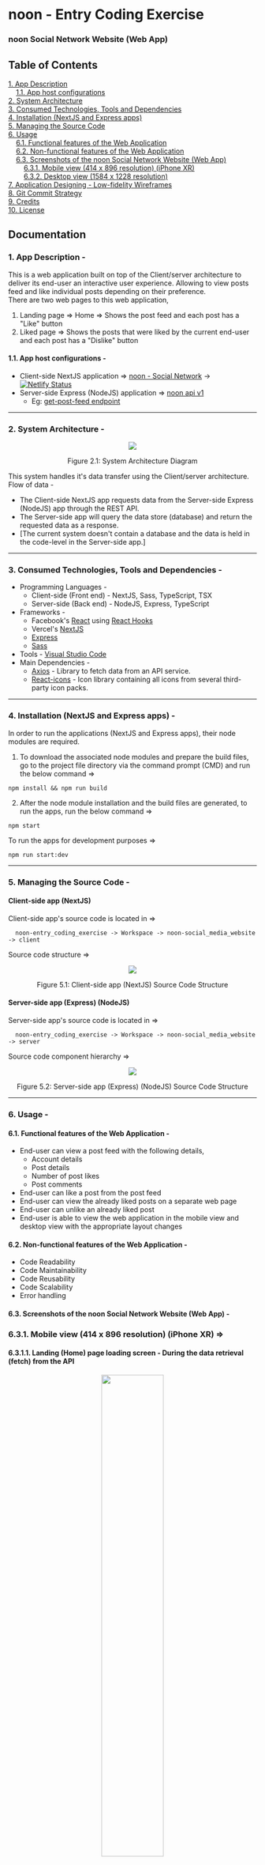 <h1>noon - Entry Coding Exercise</h1>

### noon Social Network Website (Web App)

## Table of Contents

[1. App Description](#1-app-description--)<br>
  &nbsp;&nbsp;&nbsp;&nbsp;[1.1. App host configurations](#11-app-host-configurations--)<br>
[2. System Architecture](#2-system-architecture--)<br>
[3. Consumed Technologies, Tools and Dependencies](#3-consumed-technologies-tools-and-dependencies--)<br>
[4. Installation (NextJS and Express apps)](#4-installation-nextjs-and-express-apps--)<br>
[5. Managing the Source Code](#5-managing-the-source-code--)<br>
[6. Usage](#6-usage--)<br>
  &nbsp;&nbsp;&nbsp;&nbsp;[6.1. Functional features of the Web Application](#61-functional-features-of-the-web-application--)<br>
  &nbsp;&nbsp;&nbsp;&nbsp;[6.2. Non-functional features of the Web Application](#62-non-functional-features-of-the-web-application--)<br>
  &nbsp;&nbsp;&nbsp;&nbsp;[6.3. Screenshots of the noon Social Network Website (Web App)](#63-screenshots-of-the-noon-social-network-website-web-app--)<br>
    &nbsp;&nbsp;&nbsp;&nbsp;&nbsp;&nbsp;&nbsp;&nbsp;[6.3.1. Mobile view (414 x 896 resolution) (iPhone XR)](#631-mobile-view-414-x-896-resolution-iphone-xr-)<br>
    &nbsp;&nbsp;&nbsp;&nbsp;&nbsp;&nbsp;&nbsp;&nbsp;[6.3.2. Desktop view (1584 x 1228 resolution)](#632-desktop-view-1584-x-1228-resolution-)<br>
[7. Application Designing - Low-fidelity Wireframes](#7-application-designing---low-fidelity-wireframes)<br>
[8. Git Commit Strategy](#8-git-commit-strategy--)<br>
[9. Credits](#9-credits--)<br>
[10. License](#10-license--)<br>

## Documentation

### 1. App Description -
This is a web application built on top of the Client/server architecture to deliver its end-user an interactive user experience. Allowing to view posts feed and like individual posts depending on their preference.<br/>
There are two web pages to this web application,
1. Landing page => Home => Shows the post feed and each post has a "Like" button
2. Liked page => Shows the posts that were liked by the current end-user and each post has a "Dislike" button

#### 1.1. App host configurations -
- Client-side NextJS application => <a href="https://noon-social-network.netlify.app">noon - Social Network</a> -> [![Netlify Status](https://api.netlify.com/api/v1/badges/500250a6-6b83-42e7-aed6-cd3a42f421b1/deploy-status)](https://app.netlify.com/sites/noon-social-network/deploys) <br>
- Server-side Express (NodeJS) application => <a href="https://noon-api-v1.onrender.com">noon api v1</a><br>
  - Eg: <a href="https://noon-api-v1.onrender.com/noon/api-v1/get-post-feed">get-post-feed endpoint</a> 

<hr>

### 2. System Architecture -
<p align="center">
  <kbd>
    <img src="./Documentation/System-Architecture-Diagram/system-architecture-diagram.png" />
  </kbd>
</p>
<p align="center">Figure 2.1: System Architecture Diagram</p>

This system handles it's data transfer using the Client/server architecture.
Flow of data -<br>
* The Client-side NextJS app requests data from the Server-side Express (NodeJS) app through the REST API.
* The Server-side app will query the data store (database) and return the requested data as a response.
* [The current system doesn't contain a database and the data is held in the code-level in the Server-side app.]

<hr>

### 3. Consumed Technologies, Tools and Dependencies -
* Programming Languages -
  * Client-side (Front end) - NextJS, Sass, TypeScript, TSX
  * Server-side (Back end) - NodeJS, Express, TypeScript
* Frameworks -
  * Facebook's [React](https://react.dev) using [React Hooks](https://react.dev/reference/react)
  * Vercel's [NextJS](https://nextjs.org)
  * [Express](https://expressjs.com)
  * [Sass](https://sass-lang.com/)
* Tools - [Visual Studio Code](https://code.visualstudio.com)
* Main Dependencies -
  * [Axios](https://github.com/axios/axios) - Library to fetch data from an API service.
  * [React-icons](https://react-icons.github.io/react-icons) - Icon library containing all icons from several third-party icon packs.

<hr>

### 4. Installation (NextJS and Express apps) -
In order to run the applications (NextJS and Express apps), their node modules are required.<br>
1. To download the associated node modules and prepare the build files, go to the project file directory via the command prompt (CMD) and run the below command =>
```
npm install && npm run build
```
2. After the node module installation and the build files are generated, to run the apps, run the below command =>
```
npm start
```
To run the apps for development purposes =>
```
npm run start:dev
```

<hr>

### 5. Managing the Source Code -
#### Client-side app (NextJS)
Client-side app's source code is located in =>
```
  noon-entry_coding_exercise -> Workspace -> noon-social_media_website -> client
```
Source code structure =>
<p align="center">
  <kbd>
      <img src="./Documentation/Source-code-Structure/source-code-structure-client-side-app.png" />
  </kbd>
</p>
<p align="center">Figure 5.1: Client-side app (NextJS) Source Code Structure</p>

#### Server-side app (Express) (NodeJS)

Server-side app's source code is located in =>
```
  noon-entry_coding_exercise -> Workspace -> noon-social_media_website -> server
```
Source code component hierarchy =>
<p align="center">
  <kbd>
      <img src="./Documentation/Source-code-Structure/source-code-structure-server-side-app.png" />
  </kbd>
</p>
<p align="center">Figure 5.2: Server-side app (Express) (NodeJS) Source Code Structure</p>

<hr>

### 6. Usage -
  #### 6.1. Functional features of the Web Application -
  * End-user can view a post feed with the following details,
    * Account details
    * Post details
    * Number of post likes
    * Post comments
  * End-user can like a post from the post feed
  * End-user can view the already liked posts on a separate web page
  * End-user can unlike an already liked post
  * End-user is able to view the web application in the mobile view and desktop view with the appropriate layout changes
  #### 6.2. Non-functional features of the Web Application -
  * Code Readability
  * Code Maintainability
  * Code Reusability
  * Code Scalability
  * Error handling
  #### 6.3. Screenshots of the noon Social Network Website (Web App) -
  ### 6.3.1. Mobile view (414 x 896 resolution) (iPhone XR) =>
  #### 6.3.1.1. Landing (Home) page loading screen - During the data retrieval (fetch) from the API
<p align="center">
  <kbd>
      <img src="./Documentation/Website-Screenshots/Mobile-View/screenshot-1.png" width="50%" />
  </kbd>
</p>
<p align="center">Figure 6.3.1.1.1: Mobile view - Landing (Home) page loading screen - During the data retrieval (fetch) from the API</p>

  #### 6.3.1.2. Landing (Home) page
<p align="center">
  <kbd>
      <img src="./Documentation/Website-Screenshots/Mobile-View/screenshot-2.png" width="50%" />
  </kbd>
</p>
<p align="center">Figure 6.3.1.2.1: Mobile view - Landing (Home) page</p>

  #### 6.3.1.3. Liked page - No liked posts
<p align="center">
  <kbd>
      <img src="./Documentation/Website-Screenshots/Mobile-View/screenshot-3.png" width="50%" />
  </kbd>
</p>
<p align="center">Figure 6.3.1.3.1: Mobile view - Landing (Home) page</p>

  #### 6.3.1.4. Landing (Home) page - With two liked posts
<p align="center">
  <kbd>
      <img src="./Documentation/Website-Screenshots/Mobile-View/screenshot-4.png" width="50%" />
  </kbd>
</p>
<p align="center">Figure 6.3.1.4.1: Mobile view - Landing (Home) page - With two liked postse</p>

  #### 6.3.1.5. Liked page - With two liked posts
<p align="center">
  <kbd>
      <img src="./Documentation/Website-Screenshots/Mobile-View/screenshot-5.png" width="50%" />
  </kbd>
</p>
<p align="center">Figure 6.3.1.5.1: Mobile view - Liked page - With two liked posts</p>

  #### 6.3.1.6. Landing (Home) page error screen (Error handled)
<p align="center">
  <kbd>
      <img src="./Documentation/Website-Screenshots/Mobile-View/screenshot-6.png" width="50%" />
  </kbd>
</p>
<p align="center">Figure 6.3.1.6.1: Mobile view - Landing (Home) page error screen - API data retrieval failed (Error handled)</p>

  #### 6.3.1.7. Liked page error screen (Error handled)
<p align="center">
  <kbd>
      <img src="./Documentation/Website-Screenshots/Mobile-View/screenshot-7.png" width="50%" />
  </kbd>
</p>
<p align="center">Figure 6.3.1.7.1: Mobile view - Liked page error screen - API data retrieval failed (Error handled)</p>

  ### 6.3.2. Desktop view (1584 x 1228 resolution) =>
  #### 6.3.2.1. Landing (Home) page loading screen - During the data retrieval (fetch) from the API
<p align="center">
  <kbd>
      <img src="./Documentation/Website-Screenshots/Desktop-View/screenshot-1.png" width="50%" />
  </kbd>
</p>
<p align="center">Figure 6.3.2.1.1: Desktop view - Liked page error screen - During the data retrieval (fetch) from the API</p>

  #### 6.3.2.2. Landing (Home) page
<p align="center">
  <kbd>
      <img src="./Documentation/Website-Screenshots/Desktop-View/screenshot-2.png" width="50%" />
  </kbd>
</p>
<p align="center">Figure 6.3.2.2.1: Desktop view - Landing (Home) page</p>

  #### 6.3.2.3. Liked page - No liked posts
<p align="center">
  <kbd>
      <img src="./Documentation/Website-Screenshots/Desktop-View/screenshot-3.png" width="50%" />
  </kbd>
</p>
<p align="center">Figure 6.3.2.3.1: Desktop view - Liked page - No liked posts</p>

  #### 6.3.2.4. Landing (Home) page - With two liked posts
<p align="center">
  <kbd>
      <img src="./Documentation/Website-Screenshots/Desktop-View/screenshot-4.png" width="50%" />
  </kbd>
</p>
<p align="center">Figure 6.3.2.4.1: Desktop view - Landing (Home) page - With two liked posts</p>

  #### 6.3.2.5. Liked page - With two liked posts
<p align="center">
  <kbd>
      <img src="./Documentation/Website-Screenshots/Desktop-View/screenshot-5.png" width="50%" />
  </kbd>
</p>
<p align="center">Figure 6.3.2.5.1: Desktop view - Liked page - With two liked posts</p>

  #### 6.3.2.6. Landing (Home) page error screen (Error handled)
<p align="center">
  <kbd>
      <img src="./Documentation/Website-Screenshots/Desktop-View/screenshot-6.png" width="50%" />
  </kbd>
</p>
<p align="center">Figure 6.3.2.6.1: Desktop view - Landing (Home) page error screen - API data retrieval (fetch) failed (Error handled)</p>

  #### 6.3.2.7. Liked page error screen (Error handled)
<p align="center">
  <kbd>
      <img src="./Documentation/Website-Screenshots/Desktop-View/screenshot-7.png" width="50%" />
  </kbd>
</p>
<p align="center">Figure 6.3.2.7.1: Desktop view - Liked page error screen - API data retrieval (fetch) failed (Error handled)</p>

<hr>

### 7. Application Designing - Low-fidelity Wireframes
  #### 7.1. Mobile view =>
<p align="center">
  <kbd>
      <img src="./Documentation/Low-fidelity-Wireframes/low-fidelity-wireframe-mobile-view.png" />
  </kbd>
</p>
<p align="center">Figure 7.1.1: Application Mobile View Low-fidelity Wireframe</p>

  #### 7.2. Desktop view =>
<p align="center">
  <kbd>
      <img src="./Documentation/Low-fidelity-Wireframes/low-fidelity-wireframe-desktop-view.png" />
  </kbd>
</p>
<p align="center">Figure 7.2.1: Application Desktop View Low-fidelity Wireframe</p>

<hr>

### 8. Git Commit Strategy -
This repository contains two branches, main and develop. In the duration of the development of the source code and documentation, change commits were pushed to the develop branch. <br/>
The contents of the develop branch were reviewed in groups and merged into the main branch. <br/>
As shown in the below table, commits were pushed incrementally, <br/>
| Version | Commit Group | Project Tasks |
|---------|--------------|---------------|
| v1 | Group 1 - Documentation | Design low-fidelity wireframes |
| v1 | Group 2 - Back-end | Setup NodeJS server application |
| v1 | Group 3 - Front-end | Setup NextJS client application |
<p align="center">Table 8.1: Git Commit Strategy 

<hr>

### 9. Credits -
This project to build a sample social network website was developed for the entry evaluation process at noon. The functional requirements were provided by noon.<br>
The project was developed using the best practices and guidance with the use of legitimate online documentation (docs) and YouTube videos.<br>
For learning purposes, other developers' source codes were reviewed on sample applications built and documented online.<br>
Documentation and source code in this repository was developed by H.V.L.Hasanka.

Extended credits => <a href="./Image-Credits.md">Image credits</a>

<hr>

### 10. License -
Copyright (c) 2023 H.V.L.Hasanka<br>
Licensed under MIT License
